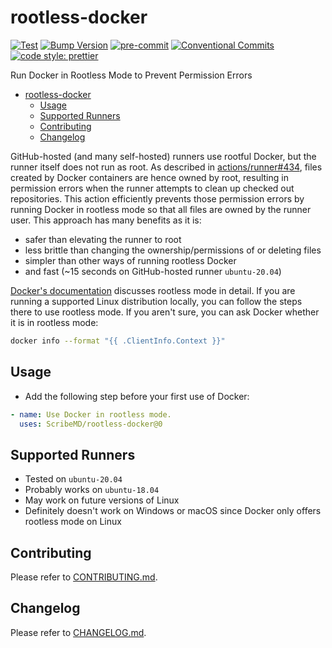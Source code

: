 # rootless-docker

[![Test](https://github.com/ScribeMD/rootless-docker/workflows/Test/badge.svg)](https://github.com/ScribeMD/rootless-docker/actions/workflows/test.yaml)
[![Bump Version](https://github.com/ScribeMD/rootless-docker/workflows/Bump%20Version/badge.svg)](https://github.com/ScribeMD/rootless-docker/actions/workflows/bump-version.yaml)
[![pre-commit](https://img.shields.io/badge/pre--commit-enabled-brightgreen?logo=pre-commit&logoColor=white)](https://github.com/pre-commit/pre-commit)
[![Conventional Commits](https://img.shields.io/badge/Conventional%20Commits-1.0.0-yellow.svg?style=flat-square)](https://conventionalcommits.org)
[![code style: prettier](https://img.shields.io/badge/code_style-prettier-ff69b4.svg?style=flat-square)](https://github.com/prettier/prettier)

Run Docker in Rootless Mode to Prevent Permission Errors

<!--TOC-->

- [rootless-docker](#rootless-docker)
  - [Usage](#usage)
  - [Supported Runners](#supported-runners)
  - [Contributing](#contributing)
  - [Changelog](#changelog)

<!--TOC-->

GitHub-hosted (and many self-hosted) runners use rootful Docker, but the runner
itself does not run as root. As described in
[actions/runner#434](https://github.com/actions/runner/issues/434), files
created by Docker containers are hence owned by root, resulting in permission
errors when the runner attempts to clean up checked out repositories. This
action efficiently prevents those permission errors by running Docker in
rootless mode so that all files are owned by the runner user. This approach has
many benefits as it is:

- safer than elevating the runner to root
- less brittle than changing the ownership/permissions of or deleting files
- simpler than other ways of running rootless Docker
- and fast (~15 seconds on GitHub-hosted runner `ubuntu-20.04`)

[Docker's documentation](https://docs.docker.com/engine/security/rootless/)
discusses rootless mode in detail. If you are running a supported Linux
distribution locally, you can follow the steps there to use rootless mode. If
you aren't sure, you can ask Docker whether it is in rootless mode:

```sh
docker info --format "{{ .ClientInfo.Context }}"
```

## Usage

- Add the following step before your first use of Docker:

```yaml
- name: Use Docker in rootless mode.
  uses: ScribeMD/rootless-docker@0
```

## Supported Runners

- Tested on `ubuntu-20.04`
- Probably works on `ubuntu-18.04`
- May work on future versions of Linux
- Definitely doesn't work on Windows or macOS since Docker only offers rootless
  mode on Linux

## Contributing

Please refer to [CONTRIBUTING.md](CONTRIBUTING.md).

## Changelog

Please refer to [CHANGELOG.md](CHANGELOG.md).
